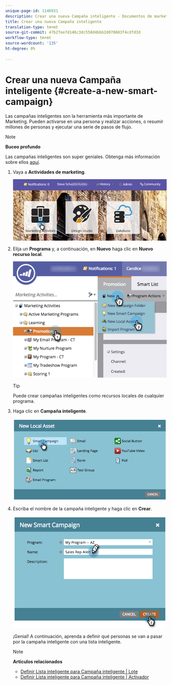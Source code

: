 ```yaml
---
unique-page-id: 1146931
description: Crear una nueva Campaña inteligente - Documentos de marketing - Documentación del producto
title: Crear una nueva Campaña inteligente
translation-type: tm+mt
source-git-commit: 47b2fee7d146c3dc558d4bbb10070683f4cdfd3d
workflow-type: tm+mt
source-wordcount: '135'
ht-degree: 0%

---
```



# Crear una nueva Campaña inteligente {#create-a-new-smart-campaign}

Las campañas inteligentes son la herramienta más importante de Marketing. Pueden activarse en una persona y realizar acciones, o resumir millones de personas y ejecutar una serie de pasos de flujo.

>[!NOTE]
>
>**Buceo profundo**
>
>Las campañas inteligentes son super geniales. Obtenga más información sobre ellos [aquí](../../../../product-docs/core-marketo-concepts/smart-campaigns/understanding-smart-campaigns.md).

1. Vaya a **Actividades de marketing**.

   ![](assets/login-marketing-activities.png)

1. Elija un **Programa** y, a continuación, en **Nuevo** haga clic en **Nuevo recurso local**.

   ![](assets/program-localassethands.png)

   >[!TIP]
   >
   >Puede crear campañas inteligentes como recursos locales de cualquier programa.

1. Haga clic en **Campaña inteligente**.

   ![](assets/image2014-9-19-15-3a9-3a51.png)

1. Escriba el nombre de la campaña inteligente y haga clic en **Crear**.

   ![](assets/image2014-9-19-15-3a10-3a41.png)

   ¡Genial! A continuación, aprenda a definir qué personas se van a pasar por la campaña inteligente con una lista inteligente.

   >[!NOTE]
   >
   >**Artículos relacionados**
   >
   >    
   >    
   >    * [Definir Lista inteligente para Campaña inteligente | Lote](define-smart-list-for-smart-campaign-batch.md)
   >    * [Definir Lista inteligente para Campaña inteligente | Activador](define-smart-list-for-smart-campaign-trigger.md)


